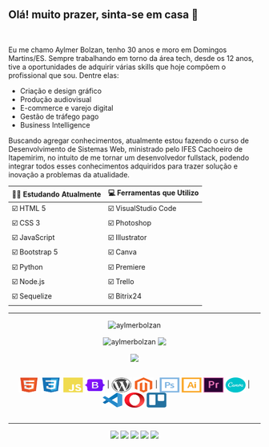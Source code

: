 ## Olá! muito prazer, sinta-se em casa 👋

<br>

Eu me chamo Aylmer Bolzan, tenho 30 anos e moro em Domingos Martins/ES. Sempre trabalhando em torno da área tech, desde os 12 anos, tive a oportunidades de adquirir várias skills que hoje compõem o profissional que sou. Dentre elas:

- Criação e design gráfico
- Produção audiovisual
- E-commerce e varejo digital
- Gestão de tráfego pago
- Business Intelligence

Buscando agregar conhecimentos, atualmente estou fazendo o curso de Desenvolvimento de Sistemas Web, ministrado pelo IFES Cachoeiro de Itapemirim, no intuito de me tornar um desenvolvedor fullstack, podendo integrar todos esses conhecimentos adquiridos para trazer solução e inovação a problemas da atualidade.

<div align="center">

👨‍💻 Estudando Atualmente   | 💻 Ferramentas que Utilizo
--------- | ------
☑️ HTML 5  | ☑️ VisualStudio Code
☑️ CSS 3  | ☑️ Photoshop
☑️ JavaScript  | ☑️ Illustrator
☑️ Bootstrap 5  | ☑️ Canva
☑️ Python  | ☑️ Premiere
☑️ Node.js  | ☑️ Trello
☑️ Sequelize  | ☑️ Bitrix24


---

<div style="display: inline;">

<p><img align="center" src="https://github-stats-alpha.vercel.app/api?username=aylmerbolzan&bc=ebebeb&ic=0E8AD9&theme=dark" alt="aylmerbolzan" /></p>
<p><img align="center" src="https://github-readme-streak-stats.herokuapp.com/?user=aylmerbolzan" alt="aylmerbolzan" />
  <img align="center" src="https://github-readme-stats.vercel.app/api/top-langs/?username=aylmerbolzan" /></p>
<p><img align="center" src="https://github-profile-summary-cards.vercel.app/api/cards/profile-details?username=aylmerbolzan&theme=github" /></p>
</div>

<div style="display: inline_block"><br>
  
  <img align="center" alt="Aylmer-HTML" height="30" width="40" src="https://raw.githubusercontent.com/devicons/devicon/master/icons/html5/html5-original.svg">
  <img align="center" alt="Aylmer-CSS" height="30" width="40" src="https://raw.githubusercontent.com/devicons/devicon/master/icons/css3/css3-original.svg">
  <img align="center" alt="Aylmer-Js" height="30" width="40" src="https://raw.githubusercontent.com/devicons/devicon/master/icons/javascript/javascript-plain.svg">
  <img align="center" alt="Aylmer-Bootstrap" height="30" width="40" src="https://raw.githubusercontent.com/devicons/devicon/master/icons/bootstrap/bootstrap-original.svg">
  |
  <img align="center" alt="Aylmer-WordPress" height="30" width="40" src="https://raw.githubusercontent.com/devicons/devicon/master/icons/wordpress/wordpress-plain.svg">
  <img align="center" alt="Aylmer-Magento" height="30" width="40" src="https://raw.githubusercontent.com/devicons/devicon/1119b9f84c0290e0f0b38982099a2bd027a48bf1/icons/magento/magento-original.svg">
  |
  <img align="center" alt="Aylmer-Photoshop" height="30" width="40" src="https://raw.githubusercontent.com/devicons/devicon/master/icons/photoshop/photoshop-line.svg">
  <img align="center" alt="Aylmer-Illustrator" height="30" width="40" src="https://raw.githubusercontent.com/devicons/devicon/master/icons/illustrator/illustrator-line.svg">
  <img align="center" alt="Aylmer-Premiere" height="30" width="40" src="https://raw.githubusercontent.com/devicons/devicon/master/icons/premierepro/premierepro-original.svg">
  <img align="center" alt="Aylmer-Canva" height="30" width="40" src="https://raw.githubusercontent.com/devicons/devicon/master/icons/canva/canva-original.svg">
  |
  <img align="center" alt="Aylmer-VSCode" height="30" width="40" src="https://raw.githubusercontent.com/devicons/devicon/master/icons/vscode/vscode-original.svg">
  <img align="center" alt="Aylmer-Opera" height="30" width="40" src="https://raw.githubusercontent.com/devicons/devicon/master/icons/opera/opera-original.svg">
  <img align="center" alt="Aylmer-Trello" height="30" width="40" src="https://raw.githubusercontent.com/devicons/devicon/master/icons/trello/trello-plain.svg">
<br><br>
</div>
  
  ***
 
<div> 
  <a href="https://wa.me/5527998993129" target="_blank"><img src="https://img.shields.io/badge/WhatsApp-25D366?style=for-the-badge&logo=whatsapp&logoColor=white" target="_blank"></a> 
  <a href="https://www.linkedin.com/in/aylmerbolzan" target="_blank"><img src="https://img.shields.io/badge/-LinkedIn-%230077B5?style=for-the-badge&logo=linkedin&logoColor=white" target="_blank"></a> 
  <a href="https://instagram.com/aylmerbolzan" target="_blank"><img src="https://img.shields.io/badge/-Instagram-%23E4405F?style=for-the-badge&logo=instagram&logoColor=white" target="_blank"></a>
 <a href="https://t.me/aylmerbolzan" target="_blank"><img src="https://img.shields.io/badge/Telegram-2CA5E0?style=for-the-badge&logo=telegram&logoColor=white" target="_blank"></a> 
  <a href = "mailto:aylmer.bolzan@gmail.com"><img src="https://img.shields.io/badge/-Gmail-%23333?style=for-the-badge&logo=gmail&logoColor=white" target="_blank"></a> 
</div>
</div>
